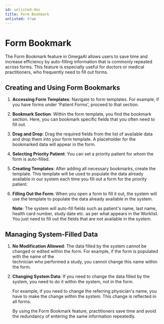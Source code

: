 ```yaml
---
id: unlisted-doc
title: Form Bookmark
unlisted: true
---
```


# Form Bookmark

The Form Bookmark feature in OmegaAI allows users to save time and increase efficiency by auto-filling information that is commonly repeated across forms. This feature is especially useful for doctors or medical practitioners, who frequently need to fill out forms.

## Creating and Using Form Bookmarks

1. **Accessing Form Templates**: Navigate to form templates. For example, if you have forms under 'Patient Forms', proceed to that section.

2. **Bookmark Section**: Within the form template, you find the bookmark section. Here, you can bookmark specific fields that you often need to fill out.

3. **Drag and Drop**: Drag the required fields from the list of available data and drop them into your form template. A placeholder for the bookmarked data will appear in 
    the form.

4. **Selecting Priority Patient**: You can set a priority patient for whom the form is auto-filled.

5. **Creating Templates**: After adding all necessary bookmarks, create the template. This template will be used to populate the data already available in our system each 
    time you fill out a form for the priority patient.

6. **Filling Out the Form**: When you open a form to fill it out, the system will use the template to populate the data already available in the system.

    **Note**: The system will auto-fill fields such as patient's name, last name, health card number, study date etc. as per what appears in the Worklist. You just need to 
     fill out the fields that are not available in the system.

## Managing System-Filled Data

1. **No Modification Allowed**: The data filled by the system cannot be changed or edited within the form. For example, if the form is populated with the name of the      
    technician who performed a study, you cannot change this name within the form.

2. **Changing System Data**: If you need to change the data filled by the system, you need to do it within the system, not in the form. 

    For example, if you need to change the referring physician's name, you have to make the change within the system. This change is reflected in all forms.

    By using the Form Bookmark feature, practitioners save time and avoid the redundancy of entering the same information repeatedly.